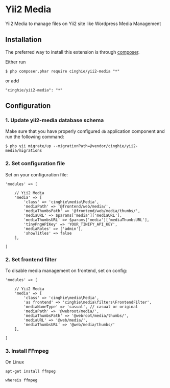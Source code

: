 # Yii2 Media
Yii2 Media to manage files on Yii2 site like Wordpress Media Management

Installation
-----------------

The preferred way to install this extension is through [composer](http://getcomposer.org/download/).

Either run

```
$ php composer.phar require cinghie/yii2-media "*"
```

or add

```
"cinghie/yii2-media": "*"
```

Configuration
-----------------

### 1. Update yii2-media database schema

Make sure that you have properly configured `db` application component
and run the following command:
```
$ php yii migrate/up --migrationPath=@vendor/cinghie/yii2-media/migrations
```

### 2. Set configuration file

Set on your configuration file:

```
'modules' => [ 

	// Yii2 Media
	'media' => [
		'class' => 'cinghie\media\Media',
		'mediaPath' => '@frontend/web/media/',  
		'mediaThumbsPath' => '@frontend/web/media/thumbs/',  
		'mediaURL' => $params['media']['mediaURL'],  
		'mediaThumbsURL' => $params['media']['mediaThumbsURL'],  
		'tinyPngAPIKey' => 'YOUR_TINIFY_API_KEY',
		'mediaRoles' => ['admin'],  
		'showTitles' => false
	],
	
]	
```

### 2. Set frontend filter

To disable media management on frontend, set on config: 

```
'modules' => [ 

	// Yii2 Media
	'media' => [
		'class' => 'cinghie\media\Media',
		'as frontend' => 'cinghie\media\filters\FrontendFilter',
		'mediaNameType' => 'casual', // casual or original
		'mediaPath' => '@webroot/media/',
		'mediaThumbsPath' => '@webroot/media/thumbs/',
		'mediaURL' => '@web/media/',
		'mediaThumbsURL' => '@web/media/thumbs/'
	],
	
]	
```

### 3. Install FFmpeg

On Linux

```
apt-get install ffmpeg

whereis ffmpeg
```
